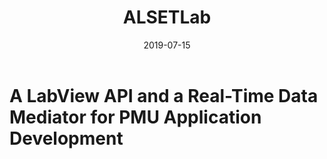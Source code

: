 ﻿---
title: "ALSETLab"
collection: lab
type: "Undergraduate course"
permalink: /lab/ALSETLab
venue: "Rensselaer Polytechnic Institute "
date: 2019-07-15
location: "Troy, US"
---
A LabView API and a Real-Time Data Mediator for PMU Application Development
=====
